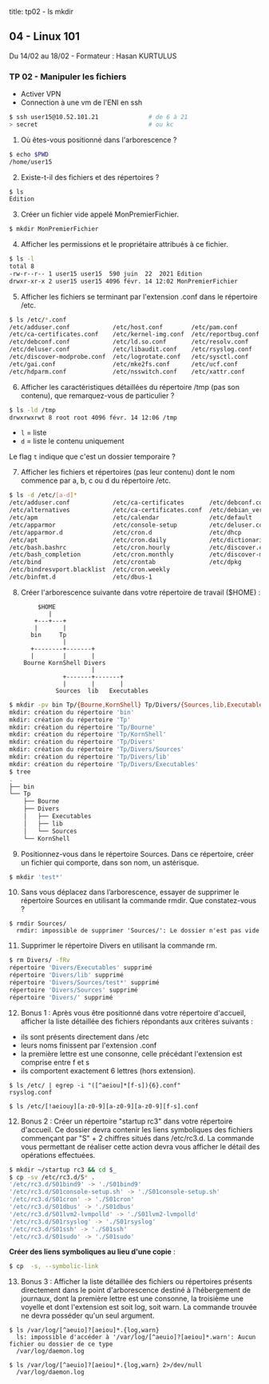 title: tp02 - ls mkdir

## 04 - Linux 101
Du 14/02 au 18/02 - Formateur : Hasan KURTULUS 

### TP 02 - Manipuler les fichiers

- Activer VPN
- Connection à une vm de l'ENI en ssh 
```sh
$ ssh user15@10.52.101.21              # de 6 à 21
> secret                               # ou kc
```

1. Où êtes-vous positionné dans l'arborescence ?
```sh
$ echo $PWD
/home/user15
```

2. Existe-t-il des fichiers et des répertoires ?
```sh
$ ls
Edition
```

3. Créer un fichier vide appelé MonPremierFichier.
```sh
$ mkdir MonPremierFichier
```

4. Afficher les permissions et le propriétaire attribués à ce fichier.
```sh
$ ls -l
total 8
-rw-r--r-- 1 user15 user15  590 juin  22  2021 Edition
drwxr-xr-x 2 user15 user15 4096 févr. 14 12:02 MonPremierFichier
```

5. Afficher les fichiers se terminant par l'extension .conf dans le répertoire /etc.
```sh
$ ls /etc/*.conf
/etc/adduser.conf            /etc/host.conf        /etc/pam.conf
/etc/ca-certificates.conf    /etc/kernel-img.conf  /etc/reportbug.conf
/etc/debconf.conf            /etc/ld.so.conf       /etc/resolv.conf
/etc/deluser.conf            /etc/libaudit.conf    /etc/rsyslog.conf
/etc/discover-modprobe.conf  /etc/logrotate.conf   /etc/sysctl.conf
/etc/gai.conf                /etc/mke2fs.conf      /etc/ucf.conf
/etc/hdparm.conf             /etc/nsswitch.conf    /etc/xattr.conf
```

6. Afficher les caractéristiques détaillées du répertoire /tmp (pas son contenu), 
que remarquez-vous de particulier ?

```sh
$ ls -ld /tmp
drwxrwxrwt 8 root root 4096 févr. 14 12:06 /tmp
```

- `l` = liste
- `d` = liste le contenu uniquement

Le flag `t` indique que c'est un dossier temporaire ?



7. Afficher les fichiers et répertoires (pas leur contenu) dont le nom 
commence par a, b, c ou d du répertoire /etc.

```sh
$ ls -d /etc/[a-d]*
/etc/adduser.conf            /etc/ca-certificates       /etc/debconf.conf
/etc/alternatives            /etc/ca-certificates.conf  /etc/debian_version
/etc/apm                     /etc/calendar              /etc/default
/etc/apparmor                /etc/console-setup         /etc/deluser.conf
/etc/apparmor.d              /etc/cron.d                /etc/dhcp
/etc/apt                     /etc/cron.daily            /etc/dictionaries-common
/etc/bash.bashrc             /etc/cron.hourly           /etc/discover.conf.d
/etc/bash_completion         /etc/cron.monthly          /etc/discover-modprobe.conf
/etc/bind                    /etc/crontab               /etc/dpkg
/etc/bindresvport.blacklist  /etc/cron.weekly
/etc/binfmt.d                /etc/dbus-1
```

8. Créer l'arborescence suivante dans votre répertoire de travail ($HOME) :
```
		$HOME
		   |
	   +---+---+
       |       |
      bin     Tp 
               |
      +--------+-------+     
      |        |       |
    Bourne KornShell Divers
                       |
               +-------+-------+
               |       |       |
             Sources  lib   Executables
```

```sh
$ mkdir -pv bin Tp/{Bourne,KornShell} Tp/Divers/{Sources,lib,Executables} 
mkdir: création du répertoire 'bin'
mkdir: création du répertoire 'Tp'
mkdir: création du répertoire 'Tp/Bourne'
mkdir: création du répertoire 'Tp/KornShell'
mkdir: création du répertoire 'Tp/Divers'
mkdir: création du répertoire 'Tp/Divers/Sources'
mkdir: création du répertoire 'Tp/Divers/lib'
mkdir: création du répertoire 'Tp/Divers/Executables'
$ tree
.
├── bin
└── Tp
    ├── Bourne
    ├── Divers
    │   ├── Executables
    │   ├── lib
    │   └── Sources
    └── KornShell
```

9. Positionnez-vous dans le répertoire Sources. Dans ce répertoire, créer un fichier qui
comporte, dans son nom, un astérisque.

```sh
$ mkdir 'test*'
```

10. Sans vous déplacez dans l’arborescence, essayer de supprimer le répertoire Sources en
utilisant la commande rmdir. Que constatez-vous ?

```
$ rmdir Sources/
  rmdir: impossible de supprimer 'Sources/': Le dossier n'est pas vide
```

11. Supprimer le répertoire Divers en utilisant la commande rm.

```sh
$ rm Divers/ -fRv
répertoire 'Divers/Executables' supprimé
répertoire 'Divers/lib' supprimé
répertoire 'Divers/Sources/test*' supprimé
répertoire 'Divers/Sources' supprimé
répertoire 'Divers/' supprimé
```


12. Bonus 1 : 
Après vous être positionné dans votre répertoire d'accueil, afficher la liste détaillée des fichiers
répondants aux critères suivants :
- ils sont présents directement dans /etc
- leurs noms finissent par l'extension .conf
- la première lettre est une consonne, celle précédant l'extension est comprise entre f et s
- ils comportent exactement 6 lettres (hors extension).

```
$ ls /etc/ | egrep -i "([^aeiou]*[f-s]){6}.conf"  
rsyslog.conf

$ ls /etc/[!aeiouy][a-z0-9][a-z0-9][a-z0-9][f-s].conf
```

12. Bonus 2 : 
Créer un répertoire "startup rc3" dans votre répertoire d'accueil. Ce dossier devra contenir les
liens symboliques des fichiers commençant par "S" + 2 chiffres situés dans /etc/rc3.d.
La commande vous permettant de réaliser cette action devra vous afficher le détail des opérations
effectuées.

```sh
$ mkdir ~/startup rc3 && cd $_
$ cp -sv /etc/rc3.d/S* .
'/etc/rc3.d/S01bind9' -> './S01bind9'
'/etc/rc3.d/S01console-setup.sh' -> './S01console-setup.sh'
'/etc/rc3.d/S01cron' -> './S01cron'
'/etc/rc3.d/S01dbus' -> './S01dbus'
'/etc/rc3.d/S01lvm2-lvmpolld' -> './S01lvm2-lvmpolld'
'/etc/rc3.d/S01rsyslog' -> './S01rsyslog'
'/etc/rc3.d/S01ssh' -> './S01ssh'
'/etc/rc3.d/S01sudo' -> './S01sudo'
```

**Créer des liens symboliques au lieu d'une copie** :

```sh
$ cp  -s, --symbolic-link
```

13. Bonus 3 : 
Afficher la liste détaillée des fichiers ou répertoires présents directement 
dans le point d'arborescence destiné à l’hébergement de journaux, dont 
la première lettre est une consonne, la troisième une voyelle et dont 
l'extension est soit log, soit warn. La commande trouvée ne devra posséder 
qu'un seul argument.

```
$ ls /var/log/[^aeuio]?[aeiou]*.{log,warn} 
  ls: impossible d'accéder à '/var/log/[^aeuio]?[aeiou]*.warn': Aucun fichier ou dossier de ce type
  /var/log/daemon.log
 
$ ls /var/log/[^aeuio]?[aeiou]*.{log,warn} 2>/dev/null
  /var/log/daemon.log
```



<link rel="stylesheet" type="text/css" href=".ressources/css/bootstrap.min.css">
<link rel="stylesheet" type="text/css" href=".ressources/css/style.css">
